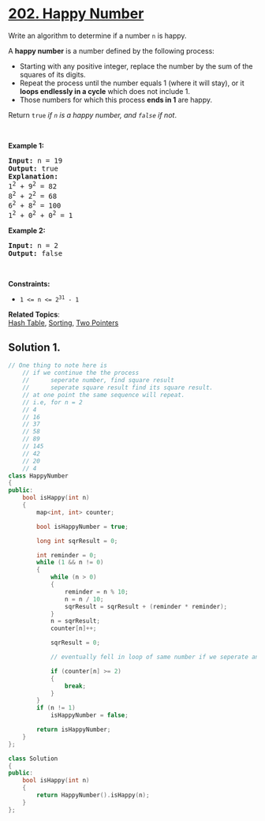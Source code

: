 # [202. Happy Number](https://leetcode.com/problems/happy-number/?envType=study-plan&id=programming-skills-i)

<p>
Write an algorithm to determine if a number <code>n</code> is happy.

A <strong>happy number</strong> is a number defined by the following process:
<ul>
<li>Starting with any positive integer, replace the number by the sum of the squares of its digits.</li>
<li>Repeat the process until the number equals 1 (where it will stay), or it <strong>loops endlessly in a cycle</strong> which does not include 1.</li>
<li>Those numbers for which this process <strong>ends in 1</strong> are happy.</li>
</ul>
Return <code>true</code> <em>if <code>n</code> is a happy number, and <code>false</code> if not</em>.
</p>

<p>&nbsp;</p>
<p><strong>Example 1:</strong></p>

<pre><strong>Input:</strong> n = 19
<strong>Output:</strong> true
<strong>Explanation</strong><strong>:</strong>
1<sup>2</sup> + 9<sup>2</sup> = 82
8<sup>2</sup> + 2<sup>2</sup> = 68
6<sup>2</sup> + 8<sup>2</sup> = 100
1<sup>2</sup> + 0<sup>2</sup> + 0<sup>2</sup> = 1
</pre>

<p><strong>Example 2:</strong></p>

<pre><strong>Input:</strong> n = 2
<strong>Output:</strong> false
</pre>

<p>&nbsp;</p>
<p><strong>Constraints:</strong></p>

<ul>
	<li><code>1 <= n <= 2<sup>31</sup> - 1</code></li>
</ul>


**Related Topics**:  
[Hash Table](https://leetcode.com/tag/hash-table/), [Sorting](https://leetcode.com/tag/math/), [Two Pointers](https://leetcode.com/tag/two-pointers/)

## Solution 1.

```cpp
// One thing to note here is
    // if we continue the the process
    //      seperate number, find square result
    //      seperate square result find its square result.
    // at one point the same sequence will repeat.
    // i.e, for n = 2
    // 4
    // 16
    // 37
    // 58
    // 89
    // 145
    // 42
    // 20
    // 4
class HappyNumber
{
public:
    bool isHappy(int n)
    {
        map<int, int> counter;

        bool isHappyNumber = true;

        long int sqrResult = 0;

        int reminder = 0;
        while (1 && n != 0)
        {
            while (n > 0)
            {
                reminder = n % 10;
                n = n / 10;
                sqrResult = sqrResult + (reminder * reminder);
            }
            n = sqrResult;
            counter[n]++;

            sqrResult = 0;

            // eventually fell in loop of same number if we seperate and square

            if (counter[n] >= 2)
            {
                break;
            }
        }
        if (n != 1)
            isHappyNumber = false;

        return isHappyNumber;
    }
};

class Solution
{
public:
    bool isHappy(int n)
    {
        return HappyNumber().isHappy(n);
    }
};
```
